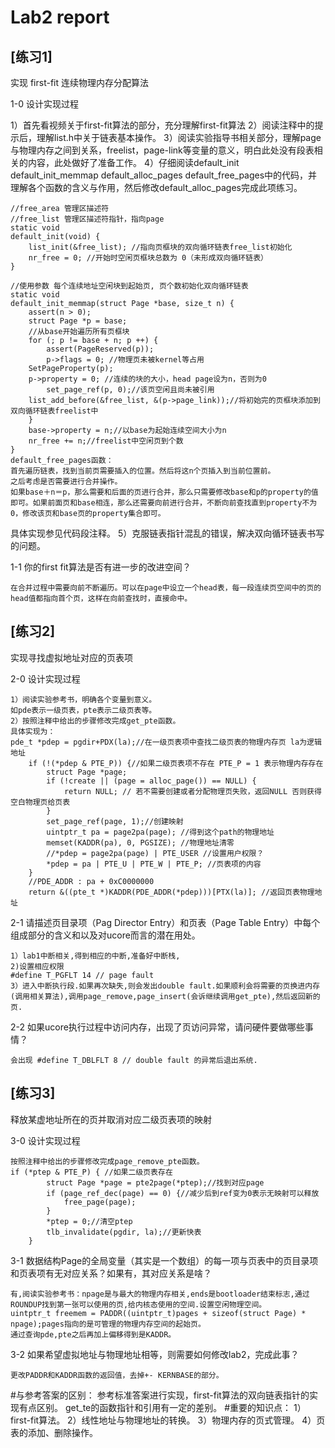 # Lab2 report

## [练习1]
实现 first-fit 连续物理内存分配算法

1-0 设计实现过程

1）首先看视频关于first-fit算法的部分，充分理解first-fit算法
2）阅读注释中的提示后，理解list.h中关于链表基本操作。
3）阅读实验指导书相关部分，理解page与物理内存之间到关系，freelist，page-link等变量的意义，明白此处没有段表相关的内容，此处做好了准备工作。
4）仔细阅读default_init default_init_memmap default_alloc_pages
default_free_pages中的代码，并理解各个函数的含义与作用，然后修改default_alloc_pages完成此项练习。
```
//free_area 管理区描述符
//free_list 管理区描述符指针，指向page
static void
default_init(void) {
    list_init(&free_list); //指向页框块的双向循环链表free_list初始化
    nr_free = 0; //开始时空闲页框块总数为 0（未形成双向循环链表）
}
```
```
//使用参数 每个连续地址空闲块到起始页, 页个数初始化双向循环链表
static void
default_init_memmap(struct Page *base, size_t n) {
    assert(n > 0);
    struct Page *p = base;
    //从base开始遍历所有页框块
    for (; p != base + n; p ++) {
        assert(PageReserved(p));
        p->flags = 0; //物理页未被kernel等占用
	SetPageProperty(p);
	p->property = 0; //连续的块的大小，head page设为n，否则为0
        set_page_ref(p, 0);//该页空闲且尚未被引用
	list_add_before(&free_list, &(p->page_link));//将初始完的页框块添加到双向循环链表freelist中
    }
    base->property = n;//以base为起始连续空间大小为n
    nr_free += n;//freelist中空闲页到个数
}
default_free_pages函数：
首先遍历链表，找到当前页需要插入的位置。然后将这n个页插入到当前位置前。
之后考虑是否需要进行合并操作。
如果base＋n＝p，那么需要和后面的页进行合并，那么只需要修改base和p的property的值即可。如果前面页和base相连，那么还需要向前进行合并，不断向前查找直到property不为0，修改该页和base页的property集合即可。
```
具体实现参见代码段注释。
5）克服链表指针混乱的错误，解决双向循环链表书写的问题。

1-1 你的first fit算法是否有进一步的改进空间？
```
在合并过程中需要向前不断遍历。可以在page中设立一个head表，每一段连续页空间中的页的head值都指向首个页，这样在向前查找时，直接命中。
```

## [练习2]
实现寻找虚拟地址对应的页表项

2-0 设计实现过程
```
1）阅读实验参考书，明确各个变量到意义。
如pde表示一级页表，pte表示二级页表等。
2）按照注释中给出的步骤修改完成get_pte函数。
具体实现为：
pde_t *pdep = pgdir+PDX(la);//在一级页表项中查找二级页表的物理内存页 la为逻辑地址
    if (!(*pdep & PTE_P)) {//如果二级页表项不存在 PTE_P = 1 表示物理内存存在
        struct Page *page;
        if (!create || (page = alloc_page()) == NULL) {
            return NULL; // 若不需要创建或者分配物理页失败，返回NULL 否则获得空白物理页给页表
        }
        set_page_ref(page, 1);//创建映射
        uintptr_t pa = page2pa(page); //得到这个path的物理地址
        memset(KADDR(pa), 0, PGSIZE); //物理地址清零
        //*pdep = page2pa(page) | PTE_USER //设置用户权限？
        *pdep = pa | PTE_U | PTE_W | PTE_P; //页表项的内容
    }
    //PDE_ADDR : pa + 0xC0000000
    return &((pte_t *)KADDR(PDE_ADDR(*pdep)))[PTX(la)]; //返回页表物理地址
```
2-1 请描述页目录项（Pag Director Entry）和页表（Page Table Entry）中每个组成部分的含义和以及对ucore而言的潜在用处。
```
1）lab1中断相关,得到相应的中断,准备好中断栈,
2)设置相应权限
#define T_PGFLT 14 // page fault
3）进入中断执行段.如果再次缺失,则会发出double fault.如果顺利会将需要的页换进内存(调用相关算法),调用page_remove,page_insert(会诉继续调用get_pte),然后返回新的页.
```
2-2 如果ucore执行过程中访问内存，出现了页访问异常，请问硬件要做哪些事情？
```
会出现 #define T_DBLFLT 8 // double fault 的异常后退出系统.
```

## [练习3]
释放某虚地址所在的页并取消对应二级页表项的映射

3-0 设计实现过程
```
按照注释中给出的步骤修改完成page_remove_pte函数。
if (*ptep & PTE_P) { //如果二级页表存在
        struct Page *page = pte2page(*ptep);//找到对应page
        if (page_ref_dec(page) == 0) {//减少后到ref变为0表示无映射可以释放
            free_page(page);
        }
        *ptep = 0;//清空ptep
        tlb_invalidate(pgdir, la);//更新快表
    }
```
3-1 数据结构Page的全局变量（其实是一个数组）的每一项与页表中的页目录项和页表项有无对应关系？如果有，其对应关系是啥？
```
有,阅读实验参考书：npage是与最大的物理内存相关,ends是bootloader结束标志,通过ROUNDUP找到第一张可以使用的页,给内核态使用的空间.设置空闲物理空间。
uintptr_t freemem = PADDR((uintptr_t)pages + sizeof(struct Page) * npage);pages指向的是可管理的物理内存空间的起始页。
通过查询pde,pte之后再加上偏移得到是KADDR。
```
3-2 如果希望虚拟地址与物理地址相等，则需要如何修改lab2，完成此事？
```
更改PADDR和KADDR函数的返回值，去掉+- KERNBASE的部分。
```
#与参考答案的区别：
参考标准答案进行实现，first-fit算法的双向链表指针的实现有点区别。
get_te的函数指针和引用有一定的差别。
#重要的知识点：
1）first-fit算法。
2）线性地址与物理地址的转换。
3）物理内存的页式管理。
4）页表的添加、删除操作。
